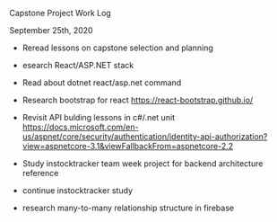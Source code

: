 Capstone Project Work Log

September 25th, 2020

* Reread lessons on capstone selection and planning

* esearch React/ASP.NET stack

* Read about dotnet react/asp.net command  

* Research bootstrap for react
https://react-bootstrap.github.io/

* Revisit API bulding lessons in c#/.net unit
https://docs.microsoft.com/en-us/aspnet/core/security/authentication/identity-api-authorization?view=aspnetcore-3.1&viewFallbackFrom=aspnetcore-2.2

* Study instocktracker team week project for backend architecture reference

* continue instocktracker study

* research many-to-many relationship structure in firebase